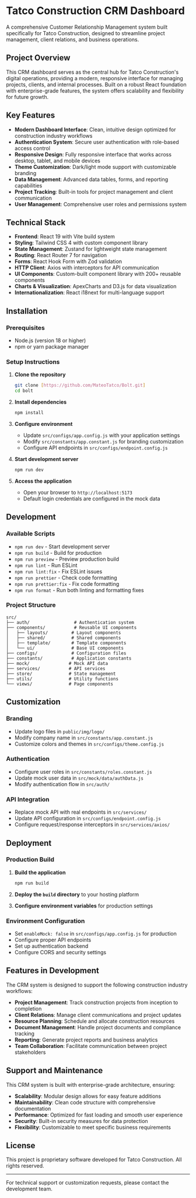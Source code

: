 # Tatco Construction CRM Dashboard

A comprehensive Customer Relationship Management system built specifically for Tatco Construction, designed to streamline project management, client relations, and business operations.

## Project Overview

This CRM dashboard serves as the central hub for Tatco Construction's digital operations, providing a modern, responsive interface for managing projects, clients, and internal processes. Built on a robust React foundation with enterprise-grade features, the system offers scalability and flexibility for future growth.

## Key Features

- **Modern Dashboard Interface**: Clean, intuitive design optimized for construction industry workflows
- **Authentication System**: Secure user authentication with role-based access control
- **Responsive Design**: Fully responsive interface that works across desktop, tablet, and mobile devices
- **Theme Customization**: Dark/light mode support with customizable branding
- **Data Management**: Advanced data tables, forms, and reporting capabilities
- **Project Tracking**: Built-in tools for project management and client communication
- **User Management**: Comprehensive user roles and permissions system

## Technical Stack

- **Frontend**: React 19 with Vite build system
- **Styling**: Tailwind CSS 4 with custom component library
- **State Management**: Zustand for lightweight state management
- **Routing**: React Router 7 for navigation
- **Forms**: React Hook Form with Zod validation
- **HTTP Client**: Axios with interceptors for API communication
- **UI Components**: Custom-built component library with 200+ reusable components
- **Charts & Visualization**: ApexCharts and D3.js for data visualization
- **Internationalization**: React i18next for multi-language support

## Installation

### Prerequisites

- Node.js (version 18 or higher)
- npm or yarn package manager

### Setup Instructions

1. **Clone the repository**
   ```bash
   git clone [https://github.com/MateoTatco/Bolt.git]
   cd bolt
   ```

2. **Install dependencies**
   ```bash
   npm install
   ```

3. **Configure environment**
   - Update `src/configs/app.config.js` with your application settings
   - Modify `src/constants/app.constant.js` for branding customization
   - Configure API endpoints in `src/configs/endpoint.config.js`

4. **Start development server**
   ```bash
   npm run dev
   ```

5. **Access the application**
   - Open your browser to `http://localhost:5173`
   - Default login credentials are configured in the mock data

## Development

### Available Scripts

- `npm run dev` - Start development server
- `npm run build` - Build for production
- `npm run preview` - Preview production build
- `npm run lint` - Run ESLint
- `npm run lint:fix` - Fix ESLint issues
- `npm run prettier` - Check code formatting
- `npm run prettier:fix` - Fix code formatting
- `npm run format` - Run both linting and formatting fixes

### Project Structure

```
src/
├── auth/                 # Authentication system
├── components/           # Reusable UI components
│   ├── layouts/         # Layout components
│   ├── shared/          # Shared components
│   ├── template/        # Template components
│   └── ui/              # Base UI components
├── configs/             # Configuration files
├── constants/           # Application constants
├── mock/               # Mock API data
├── services/           # API services
├── store/              # State management
├── utils/              # Utility functions
└── views/              # Page components
```

## Customization

### Branding
- Update logo files in `public/img/logo/`
- Modify company name in `src/constants/app.constant.js`
- Customize colors and themes in `src/configs/theme.config.js`

### Authentication
- Configure user roles in `src/constants/roles.constant.js`
- Update mock user data in `src/mock/data/authData.js`
- Modify authentication flow in `src/auth/`

### API Integration
- Replace mock API with real endpoints in `src/services/`
- Update API configuration in `src/configs/endpoint.config.js`
- Configure request/response interceptors in `src/services/axios/`

## Deployment

### Production Build

1. **Build the application**
   ```bash
   npm run build
   ```

2. **Deploy the `build` directory** to your hosting platform

3. **Configure environment variables** for production settings

### Environment Configuration

- Set `enableMock: false` in `src/configs/app.config.js` for production
- Configure proper API endpoints
- Set up authentication backend
- Configure CORS and security settings

## Features in Development

The CRM system is designed to support the following construction industry workflows:

- **Project Management**: Track construction projects from inception to completion
- **Client Relations**: Manage client communications and project updates
- **Resource Planning**: Schedule and allocate construction resources
- **Document Management**: Handle project documents and compliance tracking
- **Reporting**: Generate project reports and business analytics
- **Team Collaboration**: Facilitate communication between project stakeholders

## Support and Maintenance

This CRM system is built with enterprise-grade architecture, ensuring:

- **Scalability**: Modular design allows for easy feature additions
- **Maintainability**: Clean code structure with comprehensive documentation
- **Performance**: Optimized for fast loading and smooth user experience
- **Security**: Built-in security measures for data protection
- **Flexibility**: Customizable to meet specific business requirements

## License

This project is proprietary software developed for Tatco Construction. All rights reserved.

---

For technical support or customization requests, please contact the development team.